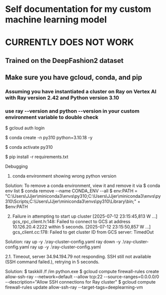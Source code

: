 # Self documentation for my custom machine learning model

# CURRENTLY DOES NOT WORK

## Trained on the DeepFashion2 dataset

## Make sure you have gcloud, conda, and pip

### Assuming you have instantiated a cluster on Ray on Vertex AI with Ray version 2.42 and Python version 3.10
### use ray --version and python --version in your custom environment variable to double check

$ gcloud auth login

$ conda create -n py310 python=3.10.18 -y

$ conda activate py310

$ pip install -r requirements.txt

Debugging

1. conda environment showing wrong python version

Solution:
To remove a conda environment, view it and remove it via
$ conda env list
$ conda remove --name CONDA_ENV --all
$ env:PATH = "C:\Users\JJjer\miniconda3\envs\py310;C:\Users\JJjer\miniconda3\envs\py310\Scripts;C:\Users\JJjer\miniconda3\envs\py310\Library\bin;" + $env:PATH

2. Failure in attempting to start up cluster
[2025-07-12 23:15:45,813 W ...] gcs_rpc_client.h:148: Failed to connect to GCS at address 10.126.20.4:2222 within 5 seconds.
[2025-07-12 23:15:50,857 W ...] gcs_client.cc:178: Failed to get cluster ID from GCS server: TimedOut

Solution:
ray up -y .\ray-cluster-config.yaml
ray down -y .\ray-cluster-config.yaml
ray up -y .\ray-cluster-config.yaml

2.1. Timeout, server 34.94.194.79 not responding.
    SSH still not available (SSH command failed.), retrying in 5 seconds.

Solution:
$ taskkill /f /im python.exe
$ gcloud compute firewall-rules create allow-ssh-ray --network=default  --allow tcp:22  --source-ranges=0.0.0.0/0  --description="Allow SSH connections for Ray cluster"
$ gcloud compute firewall-rules update allow-ssh-ray --target-tags=deeplearning-vm
